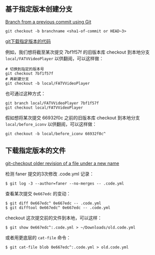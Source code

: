 
## 基于指定版本创建分支

[Branch from a previous commit using Git](https://stackoverflow.com/questions/2816715/branch-from-a-previous-commit-using-git)

```
git checkout -b branchname <sha1-of-commit or HEAD~3>
```

[git下载指定版本的代码](https://blog.csdn.net/M_Eve/article/details/84327219)

例如，我们想将截至某次提交 7bf1f57f 的旧版本库 checkout 到本地分支 `local/FATVVideoPlayer` 以供翻阅，可以这样做：

```
# 切换到指定的版本号
git checkout 7bf1f57f
# 再新建分支
git checkout -b local/FATVVideoPlayer
```

也可通过这种方式：

```
git branch local/FATVVideoPlayer 7bf1f57f
git checkout local/FATVVideoPlayer
```

假如想将某次提交 66932f0c 之前的旧版本库 checkout 到本地分支 `local/before_iconv` 以供翻阅，可以这样做：

```
git checkout -b local/before_iconv 66932f0c^
```

## 下载指定版本的文件

[git-checkout older revision of a file under a new name](https://stackoverflow.com/questions/888414/git-checkout-older-revision-of-a-file-under-a-new-name)

检测 faner 提交的3次修改 .code.yml 记录：

```
$ git log -3 --author=faner --no-merges -- .code.yml
```

查看某次提交 `0e667edc` 的变动：

```
$ git diff 0e667edc^ 0e667edc -- .code.yml
$ git difftool 0e667edc^ 0e667edc -- .code.yml
```

checkout 这次提交前的文件到本地，可以这样：

```
$ git show 0e667edc^:.code.yml > ~/Downloads/old.code.yml
```

或者用更底层的 `cat-file` 命令：

```
$ git cat-file blob 0e667edc^:.code.yml > old.code.yml
```
